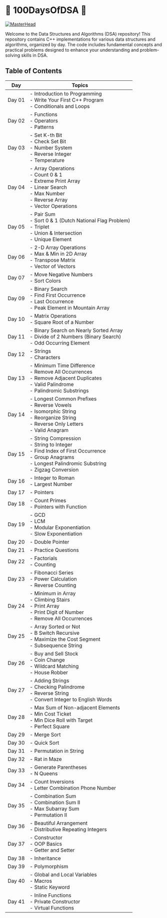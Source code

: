 # 🚀 100DaysOfDSA 🚀

[![MasterHead](https://appsbd.com/wp-content/uploads/2021/09/fa382e00-1bd2-11eb-992b-34d211d11cc2.png)](https://github.com/Vanshika200003/DSA)


Welcome to the Data Structures and Algorithms (DSA) repository! This repository contains C++ implementations for various data structures and algorithms, organized by day. The code includes fundamental concepts and practical problems designed to enhance your understanding and problem-solving skills in DSA.

## Table of Contents

| Day   | Topics                                                                                   |
|-------|------------------------------------------------------------------------------------------|
| Day 01| - Introduction to Programming<br>- Write Your First C++ Program<br>- Conditionals and Loops |
| Day 02| - Functions<br>- Operators<br>- Patterns                                                 |
| Day 03| - Set K-th Bit<br>- Check Set Bit<br>- Number System<br>- Reverse Integer<br>- Temperature | 
| Day 04| - Array Operations<br>- Count 0 & 1<br>- Extreme Print Array<br>- Linear Search<br>- Max Number<br>- Reverse Array<br>- Vector Operations | 
| Day 05| - Pair Sum<br>- Sort 0 & 1 (Dutch National Flag Problem)<br>- Triplet<br>- Union & Intersection<br>- Unique Element | 
| Day 06| - 2-D Array Operations<br>- Max & Min in 2D Array<br>- Transpose Matrix<br>- Vector of Vectors | 
| Day 07| - Move Negative Numbers<br>- Sort Colors                                                |
| Day 09| - Binary Search<br>- Find First Occurrence<br>- Last Occurrence<br>- Peak Element in Mountain Array | 
| Day 10| - Matrix Operations<br>- Square Root of a Number                                         |
| Day 11| - Binary Search on Nearly Sorted Array<br>- Divide of 2 Numbers (Binary Search)<br>- Odd Occurring Element | 
| Day 12| - Strings<br>- Characters                                                                 |
| Day 13| - Minimum Time Difference<br>- Remove All Occurrences<br>- Remove Adjacent Duplicates<br>- Valid Palindrome<br>- Palindromic Substrings | 
| Day 14| - Longest Common Prefixes<br>- Reverse Vowels<br>- Isomorphic String<br>- Reorganize String<br>- Reverse Only Letters<br>- Valid Anagram | 
| Day 15| - String Compression<br>- String to Integer<br>- Find Index of First Occurrence<br>- Group Anagrams<br>- Longest Palindromic Substring<br>- Zigzag Conversion | 
| Day 16| - Integer to Roman<br>- Largest Number                                                   |
| Day 17| - Pointers                                                                             |
| Day 18| - Count Primes<br>- Pointers with Function                                                |
| Day 19| - GCD<br>- LCM<br>- Modular Exponentiation<br>- Slow Exponentiation                         | 
| Day 20| - Double Pointer                                                                        |
| Day 21| - Practice Questions                                                                      |
| Day 22| - Factorials<br>- Counting                                                                |
| Day 23| - Fibonacci Series<br>- Power Calculation<br>- Reverse Counting                           |
| Day 24| - Minimum in Array<br>- Climbing Stairs<br>- Print Array<br>- Print Digit of Number<br>- Remove All Occurrences | 
| Day 25| - Array Sorted or Not<br>- B Switch Recursive<br>- Maximize the Cost Segment<br>- Subsequence String | 
| Day 26| - Buy and Sell Stock<br>- Coin Change<br>- Wildcard Matching<br>- House Robber            |
| Day 27| - Adding Strings<br>- Checking Palindrome<br>- Reverse String<br>- Convert Integer to English Words | 
| Day 28| - Max Sum of Non-adjacent Elements<br>- Min Cost Ticket<br>- Min Dice Roll with Target<br>- Perfect Square | 
| Day 29| - Merge Sort                                                                             |
| Day 30| - Quick Sort                                                                             |
| Day 31| - Permutation in String                                                                   |
| Day 32| - Rat in Maze                                                                            |
| Day 33| - Generate Parentheses<br>- N Queens                                                       |
| Day 34| - Count Inversions<br>- Letter Combination Phone Number                                   |
| Day 35| - Combination Sum<br>- Combination Sum II<br>- Max Subarray Sum<br>- Permutation II        |
| Day 36| - Beautiful Arrangement<br>- Distributive Repeating Integers                              |
| Day 37| - Constructor<br>- OOP Basics<br>- Getter and Setter                                      |
| Day 38| - Inheritance                                                                            |
| Day 39| - Polymorphism                                                                           |
| Day 40| - Global and Local Variables<br>- Macros<br>- Static Keyword                              |
| Day 41| - Inline Functions<br>- Private Constructor<br>- Virtual Functions                        |

